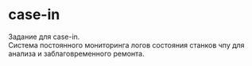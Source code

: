 # case-in

Задание для case-in.  
Система постоянного мониторинга логов состояния станков чпу для анализа и заблаговременного ремонта.
